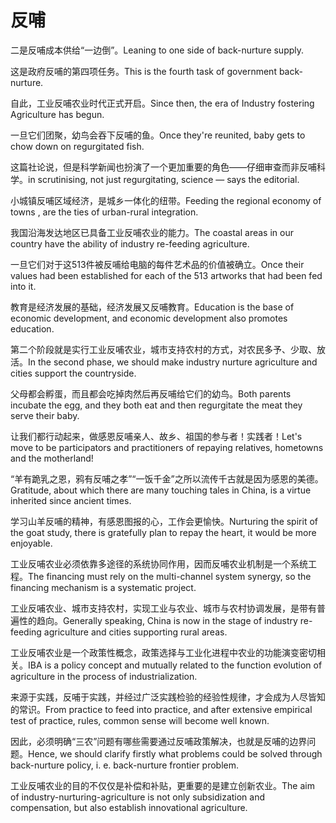 # 反哺

<p><span class="chinese">二是反哺成本供给“一边倒”。</span><span class="english">Leaning to one side of back-nurture supply.</span></p>

<p><span class="chinese">这是政府反哺的第四项任务。</span><span class="english">This is the fourth task of government back-nurture.</span></p>

<p><span class="chinese">自此，工业反哺农业时代正式开启。</span><span class="english">Since then, the era of Industry fostering Agriculture has begun.</span></p>

<p><span class="chinese">一旦它们团聚，幼鸟会吞下反哺的鱼。</span><span class="english">Once they're reunited, baby gets to chow down on regurgitated fish.</span></p>

<p><span class="chinese">这篇社论说，但是科学新闻也扮演了一个更加重要的角色——仔细审查而非反哺科学。</span><span class="english">in scrutinising, not just regurgitating, science — says the editorial.</span></p>

<p><span class="chinese">小城镇反哺区域经济，是城乡一体化的纽带。</span><span class="english">Feeding the regional economy of towns , are the ties of urban-rural integration.</span></p>

<p><span class="chinese">我国沿海发达地区已具备工业反哺农业的能力。</span><span class="english">The coastal areas in our country have the ability of industry re-feeding agriculture.</span></p>

<p><span class="chinese">一旦它们对于这513件被反哺给电脑的每件艺术品的价值被确立。</span><span class="english">Once their values had been established for each of the 513 artworks that had been fed into it.</span></p>

<p><span class="chinese">教育是经济发展的基础，经济发展又反哺教育。</span><span class="english">Education is the base of economic development, and economic development also promotes education.</span></p>

<p><span class="chinese">第二个阶段就是实行工业反哺农业，城市支持农村的方式，对农民多予、少取、放活。</span><span class="english">In the second phase, we should make industry nurture agriculture and cities support the countryside.</span></p>

<p><span class="chinese">父母都会孵蛋，而且都会吃掉肉然后再反哺给它们的幼鸟。</span><span class="english">Both parents incubate the egg, and they both eat and then regurgitate the meat they serve their baby.</span></p>

<p><span class="chinese">让我们都行动起来，做感恩反哺亲人、故乡、祖国的参与者！实践者！</span><span class="english">Let's move to be participators and practitioners of repaying relatives, hometowns and the motherland!</span></p>

<p><span class="chinese">“羊有跪乳之恩，鸦有反哺之孝”“一饭千金”之所以流传千古就是因为感恩的美德。</span><span class="english">Gratitude, about which there are many touching tales in China, is a virtue inherited since ancient times.</span></p>

<p><span class="chinese">学习山羊反哺的精神，有感恩图报的心，工作会更愉快。</span><span class="english">Nurturing the spirit of the goat study, there is gratefully plan to repay the heart, it would be more enjoyable.</span></p>

<p><span class="chinese">工业反哺农业必须依靠多途径的系统协同作用，因而反哺农业机制是一个系统工程。</span><span class="english">The financing must rely on the multi-channel system synergy, so the financing mechanism is a systematic project.</span></p>

<p><span class="chinese">工业反哺农业、城市支持农村，实现工业与农业、城市与农村协调发展，是带有普遍性的趋向。</span><span class="english">Generally speaking, China is now in the stage of industry re-feeding agriculture and cities supporting rural areas.</span></p>

<p><span class="chinese">工业反哺农业是一个政策性概念，政策选择与工业化进程中农业的功能演变密切相关。</span><span class="english">IBA is a policy concept and mutually related to the function evolution of agriculture in the process of industrialization.</span></p>

<p><span class="chinese">来源于实践，反哺于实践，并经过广泛实践检验的经验性规律，才会成为人尽皆知的常识。</span><span class="english">From practice to feed into practice, and after extensive empirical test of practice, rules, common sense will become well known.</span></p>

<p><span class="chinese">因此，必须明确“三农”问题有哪些需要通过反哺政策解决，也就是反哺的边界问题。</span><span class="english">Hence, we should clarify firstly what problems could be solved through back-nurture policy, i. e. back-nurture frontier problem.</span></p>

<p><span class="chinese">工业反哺农业的目的不仅仅是补偿和补贴，更重要的是建立创新农业。</span><span class="english">The aim of industry-nurturing-agriculture is not only subsidization and compensation, but also establish innovational agriculture.</span></p>

